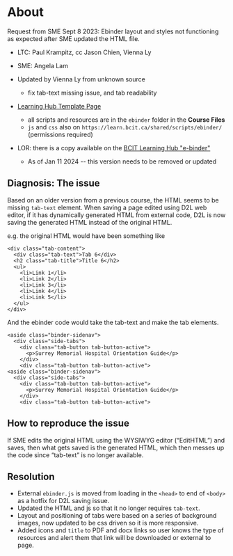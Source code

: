 # About

Request from SME Sept 8 2023: Ebinder layout and styles not functioning as expected after SME updated the HTML file.

* LTC: Paul Krampitz, cc Jason Chien, Vienna Ly
* SME: Angela Lam
* Updated by Vienna Ly from unknown source  
  * fix tab-text missing issue, and tab readability
* [Learning Hub Template Page](https://learn.bcit.ca/d2l/le/content/510302/Home)
  * all scripts and resources are in the `ebinder` folder in the **Course Files**
  * `js` and `css` also on `https://learn.bcit.ca/shared/scripts/ebinder/` (permissions required)
 
* LOR: there is a copy available on the [BCIT Learning Hub "e-binder"](https://learn.bcit.ca/d2l/lor/manageLO/overview.d2l?lastPage=&ou=29311&isPopup=false&loc=0&title=e-binder&url=https%3A//learn.bcit.ca/d2l/lor/viewer/view.d2l%3Fou%3D6605%26loIdentId%3D38961&lorType=1&loId=52883&loIdentId=38961&moduleId=)
  * As of Jan 11 2024 -- this version needs to be removed or updated

## Diagnosis: The issue

Based on an older version from a previous course, the HTML seems to be missing `tab-text` element.
When saving a page edited using D2L web editor, if it has dynamically generated HTML from external code, D2L is now saving the generated HTML instead of the original HTML.

e.g. the original HTML would have been something like

```original HTML
<div class="tab-content">
  <div class="tab-text">Tab 6</div>
  <h2 class="tab-title">Title 6</h2>
  <ul>
    <li>Link 1</li>
    <li>Link 2</li>
    <li>Link 3</li>
    <li>Link 4</li>
    <li>Link 5</li>
  </ul>
</div>
```

And the ebinder code would take the tab-text and make the tab elements.

```generated HTML
<aside class="binder-sidenav">
  <div class="side-tabs">
    <div class="tab-button tab-button-active">
      <p>Surrey Memorial Hospital Orientation Guide</p>
    </div>
    <div class="tab-button tab-button-active">
<aside class="binder-sidenav">
  <div class="side-tabs">
    <div class="tab-button tab-button-active">
      <p>Surrey Memorial Hospital Orientation Guide</p>
    </div>
    <div class="tab-button tab-button-active">
```

## How to reproduce the issue

If SME edits the original HTML using the WYSIWYG editor (“EditHTML”) and saves, then what gets saved is the generated HTML, which then messes up the code since “tab-text” is no longer available.

## Resolution

* External `ebinder.js` is moved from loading in the `<head>` to end of `<body>` as a hotfix for D2L saving issue.
* Updated the HTML and js so that it no longer requires `tab-text`.
* Layout and positioning of tabs were based on a series of background images, now updated to be css driven so it is more responsive.
* Added icons and `title` to PDF and docx links so user knows the type of resources and alert them that link will be downloaded or external to page.
